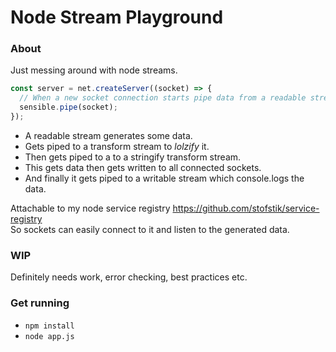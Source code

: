 # Node Stream Playground

### About
Just messing around with node streams.  
```javascript
const server = net.createServer((socket) => {
  // When a new socket connection starts pipe data from a readable stream to it
  sensible.pipe(socket);
});
```
- A readable stream generates some data.
- Gets piped to a transform stream to _lolzify_ it.
- Then gets piped to a to a stringify transform stream.
- This gets data then gets written to all connected sockets.
- And finally it gets piped to a writable stream which console.logs the data.  

Attachable to my node service registry https://github.com/stofstik/service-registry  
So sockets can easily connect to it and listen to the generated data.

### WIP
Definitely needs work, error checking, best practices etc.

### Get running
- `npm install`
- `node app.js`
